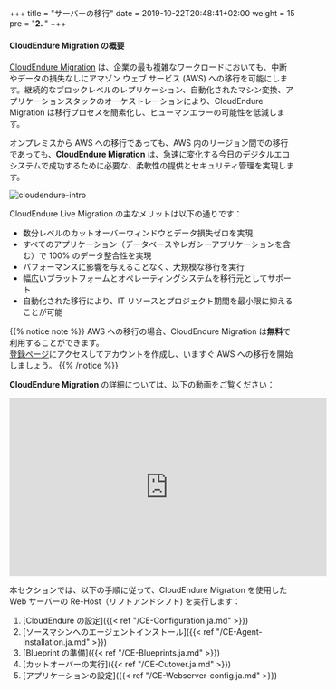+++
title = "サーバーの移行"
date = 2019-10-22T20:48:41+02:00
weight = 15
pre = "<b>2. </b>"
+++

#### CloudEndure Migration の概要

<a href="https://aws.amazon.com/cloudendure-migration/" target="_blank">CloudEndure Migration</a> は、企業の最も複雑なワークロードにおいても、中断やデータの損失なしにアマゾン ウェブ サービス (AWS) への移行を可能にします。継続的なブロックレベルのレプリケーション、自動化されたマシン変換、アプリケーションスタックのオーケストレーションにより、CloudEndure Migration は移行プロセスを簡素化し、ヒューマンエラーの可能性を低減します。

オンプレミスから AWS への移行であっても、AWS 内のリージョン間での移行であっても、**CloudEndure Migration** は、急速に変化する今日のデジタルエコシステムで成功するために必要な、柔軟性の提供とセキュリティ管理を実現します。

![cloudendure-intro](/ce/ce-home.png)

CloudEndure Live Migration の主なメリットは以下の通りです：

- 数分レベルのカットオーバーウィンドウとデータ損失ゼロを実現
- すべてのアプリケーション（データベースやレガシーアプリケーションを含む）で 100% のデータ整合性を実現
- パフォーマンスに影響を与えることなく、大規模な移行を実行
- 幅広いプラットフォームとオペレーティングシステムを移行元としてサポート
- 自動化された移行により、IT リソースとプロジェクト期間を最小限に抑えることが可能

{{% notice note %}}
AWS への移行の場合、CloudEndure Migration は**無料**で利用することができます。  
<a href="https://console.cloudendure.com/#/register/register">登録ページ</a>にアクセスしてアカウントを作成し、いますぐ AWS への移行を開始しましょう。
{{% /notice %}}  

**CloudEndure Migration** の詳細については、以下の動画をご覧ください：
<center><iframe width="560" height="315" src="https://www.youtube-nocookie.com/embed/kIJ29q-Jsyo" frameborder="0" allow="accelerometer; autoplay; encrypted-media; gyroscope; picture-in-picture" allowfullscreen></iframe></center>

本セクションでは、以下の手順に従って、CloudEndure Migration を使用した Web サーバーの Re-Host（リフトアンドシフト) を実行します：

1. [CloudEndure の設定]({{< ref "/CE-Configuration.ja.md" >}})  
2. [ソースマシンへのエージェントインストール]({{< ref "/CE-Agent-Installation.ja.md" >}})  
3. [Blueprint の準備]({{< ref "/CE-Blueprints.ja.md" >}})  
4. [カットオーバーの実行]({{< ref "/CE-Cutover.ja.md" >}})  
5. [アプリケーションの設定]({{< ref "/CE-Webserver-config.ja.md" >}})  
